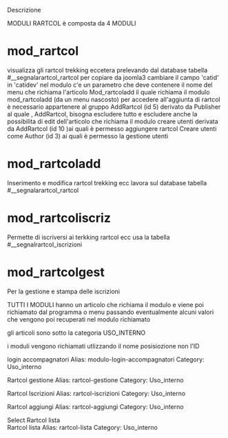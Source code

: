 Descrizione

MODULI RARTCOL è composta da 4 MODULI

# mod_rartcol 
visualizza gli rartcol trekking eccetera prelevando dal database tabella #__segnalarartcol_rartcol
per copiare da joomla3 cambiare il campo 'catid' in 'catidev'
nel modulo c'e un parametro che deve contenere il nome del menu che richiama l'articolo Mod_rartcoladd il quale richiama il modulo mod_rartcoladd (da un menu nascosto)
per accedere all'aggiunta di rartcol è necessario appartenere al gruppo AddRartcol (id 5) derivato da  Publisher al quale , AddRartcol, bisogna escludere tutto e escludere anche la possibilita di edit dell'articolo che richiama il modulo
creare utenti  derivata da AddRartcol (id 10 )ai quali è permesso aggiungere rartcol
Creare utenti come Author (id 3) ai quali è permesso la gestione utenti

# mod_rartcoladd
Inserimento e modifica rartcol trekking ecc lavora sul database tabella #__segnalarartcol_rartcol

# mod_rartcoliscriz
Permette di iscriversi ai terkking rartcol ecc usa la tabella #__segnalrartcol_iscrizioni

# mod_rartcolgest
Per la gestione e stampa delle  iscrizioni

TUTTI I MODULI hanno un articolo che richiama il modulo e viene poi richiamato dal programma o menu
passando eventualmente alcuni valori che vengono poi recuperati nel modulo richiamato


gli articoli sono sotto la categoria USO_INTERNO

i moduli vengono richiamati utlizzando il nome posisiozione non l'ID

login accompagnatori
Alias: modulo-login-accompagnatori
Category: Uso_interno

				
Rartcol gestione
Alias: rartcol-gestione
Category: Uso_interno
			
Rartcol Iscrizioni
Alias: rartcol-iscrizioni
Category: Uso_interno
				
Rartcol aggiungi
Alias: rartcol-aggiungi
Category: Uso_interno

Select Rartcol lista				
Rartcol lista
Alias: rartcol-lista
Category: Uso_interno

